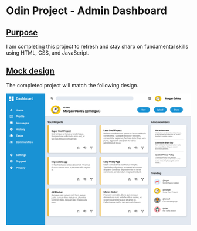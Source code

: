 # Odin Project - Admin Dashboard

## <u>Purpose</u>
I am completing this project to refresh and stay sharp on fundamental skills using HTML, CSS, and JavaScript.

## <u>Mock design</u>
The completed project will match the following design.

![mock](./images/mock/dashboard-project.png)